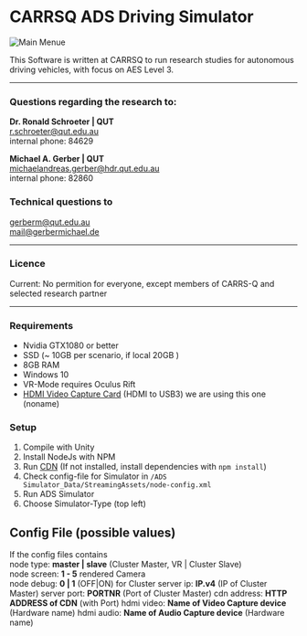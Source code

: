 # CARRSQ ADS Driving Simulator

![Main Menue](https://github.com/me89/VideoWall/blob/master/Doc/MainMenue.PNG "CARRSQ ADS Driving Simulator")

This Software is written at CARRSQ to run research studies for autonomous driving vehicles, 
with focus on AES Level 3. 

---


### Questions regarding the research to:
**Dr. Ronald Schroeter | QUT**    
r.schroeter@qut.edu.au  
internal phone: 84629  

**Michael A. Gerber | QUT**  
michaelandreas.gerber@hdr.qut.edu.au  
internal phone: 82860  

### Technical questions to
gerberm@qut.edu.au  
mail@gerbermichael.de  

---
### Licence
Current: No permition for everyone, 
except members of CARRS-Q and selected research partner

---
### Requirements
* Nvidia GTX1080 or better
* SSD (~ 10GB per scenario, if local 20GB )
* 8GB RAM
* Windows 10
* VR-Mode requires Oculus Rift
* [HDMI Video Capture Card](http://www.tnpproducts.com/product/hdmi-to-usb-3-0-capture-card-device-dongle-hdmi-full-hd-1080p-video-audio-to-usb-adapter-converter-compatible-with-windows-mac-linux/) (HDMI to USB3) we are using this one (noname)

### Setup
1. Compile with Unity
2. Install NodeJs with NPM
3. Run [CDN](https://github.com/me89/VideoWallCDN) (If not installed, install dependencies with ```npm install```)
4. Check config-file for Simulator in ```/ADS Simulator_Data/StreamingAssets/node-config.xml```
5. Run ADS Simulator
6. Choose Simulator-Type (top left)

## Config File (possible values)
If the config files contains  
node type: **master | slave** (Cluster Master, VR | Cluster Slave)  
node screen: **1 - 5** rendered Camera  
node debug: **0 | 1** (OFF|ON) for Cluster
server ip: **IP.v4** (IP of Cluster Master)
server port: **PORTNR** (Port of Cluster Master)
cdn address: **HTTP ADDRESS of CDN** (with Port)
hdmi video: **Name of Video Capture device** (Hardware name)
hdmi audio: **Name of Audio Capture device** (Hardware name)


